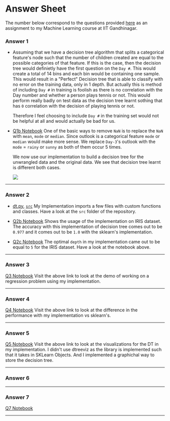 # Answer Sheet
The number below correspond to the questions provided [here](https://nipunbatra.github.io/teaching/ml-spring-19/hw/1.pdf) as an assignment to my Machine Learning course at IIT Gandhinagar.

### Answer 1
* Assuming that we have a decision tree algorithm that splits a categorical feature's node such that the number of children created are equal to the possible categories of that feature. If this is the case, then the decision tree would definietly have the first question on the `Day #`. This would create a total of 14 bins and each bin would be containing one sample.
This would result in a "Perfect" Decision tree that is able to classify with no error on the training data, only in 1 depth.
But actually this is method of including `Day #` in training is foolish as there is no correlation with the Day number and whether a person plays tennis or not. This would perform really badly on test data as the decision tree learnt sothing that has `0` correlation with the decision of playing tennis or not.

	Therefore I feel choosing to include `Day #` in the training set would not be helpful at all and would actually be bad for us.

* [Q1b Notebook](https://github.com/k0pch4/decision-trees/blob/master/src/q1b.ipynb)
One of the basic ways to remove `NaN` is to replace the `NaN` with `mean`, `mode` or `median`. Since outlook is a categorical feature `mode` or `median` would make more sense.
We replace ``Day-3``'s outlook with the `mode` = `rainy` or `sunny` as both of them occur 5 times.

	We now use our implementation to build a decision tree for the unwrangled data and the original data. We see that decision tree learnt is different both cases.

	![](https://i.imgur.com/Xw8luj9.png)

---

### Answer 2
* [dt.py](https://github.com/k0pch4/decision-trees/blob/master/src/dt.py), [`src`](https://github.com/k0pch4/decision-trees/tree/master/src)
My Implementation imports a few files with custom functions and classes. Have a look at the `src` folder of the repository.

* [Q2b Notebook](https://github.com/k0pch4/decision-trees/blob/master/src/q2b.ipynb)
Shows the usage of the implementation on IRIS dataset. The accuracy with this implementation of decision tree comes out to be `0.977` and it comes out to be `1.0` with the sklearn's implementation.

* [Q2c Notebook](https://github.com/k0pch4/decision-trees/blob/master/src/q2c.ipynb)
The optimal ``depth`` in my implementation came out to be equal to `5` for the IRIS dataset. Have a look at the notebook above.

---

### Answer 3
[Q3 Notebook](https://github.com/k0pch4/decision-trees/blob/master/src/q3.ipynb)
Visit the above link to look at the demo of working on a regression problem using my implementation.

---

### Answer 4
[Q4 Notebook](https://github.com/k0pch4/decision-trees/blob/master/src/q4.ipynb)
Visit the above link to look at the difference in the performance with my implementation vs sklearn's.

---

### Answer 5
[Q5 Notebook](https://github.com/k0pch4/decision-trees/blob/master/src/q4.ipynb)
Visit the above link to look at the visualizations for the DT in my implementation.
I didn't use dtreeviz as the library is implemented such that it takes in SKLearn Objects. And I implemented a graphichal way to store the decision tree.

---

### Answer 6


---

### Answer 7
[Q7 Notebook](https://github.com/k0pch4/decision-trees/blob/master/src/q7.ipynb)



---